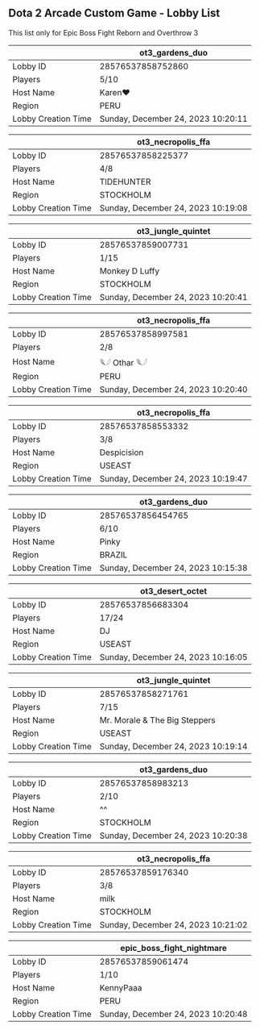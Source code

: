 ## Dota 2 Arcade Custom Game - Lobby List

This list only for Epic Boss Fight Reborn and Overthrow 3

|  | ot3_gardens_duo |
| ------ | ------ |
| Lobby ID | 28576537858752860 |
| Players | 5/10 |
| Host Name | Karen❤ |
| Region | PERU |
| Lobby Creation Time | Sunday, December 24, 2023 10:20:11 |


|  | ot3_necropolis_ffa |
| ------ | ------ |
| Lobby ID | 28576537858225377 |
| Players | 4/8 |
| Host Name | TIDEHUNTER |
| Region | STOCKHOLM |
| Lobby Creation Time | Sunday, December 24, 2023 10:19:08 |


|  | ot3_jungle_quintet |
| ------ | ------ |
| Lobby ID | 28576537859007731 |
| Players | 1/15 |
| Host Name | Monkey D Luffy |
| Region | STOCKHOLM |
| Lobby Creation Time | Sunday, December 24, 2023 10:20:41 |


|  | ot3_necropolis_ffa |
| ------ | ------ |
| Lobby ID | 28576537858997581 |
| Players | 2/8 |
| Host Name | 𓆰𓆪 Othar 𓆰𓆪 |
| Region | PERU |
| Lobby Creation Time | Sunday, December 24, 2023 10:20:40 |


|  | ot3_necropolis_ffa |
| ------ | ------ |
| Lobby ID | 28576537858553332 |
| Players | 3/8 |
| Host Name | Despicision |
| Region | USEAST |
| Lobby Creation Time | Sunday, December 24, 2023 10:19:47 |


|  | ot3_gardens_duo |
| ------ | ------ |
| Lobby ID | 28576537856454765 |
| Players | 6/10 |
| Host Name | Pinky |
| Region | BRAZIL |
| Lobby Creation Time | Sunday, December 24, 2023 10:15:38 |


|  | ot3_desert_octet |
| ------ | ------ |
| Lobby ID | 28576537856683304 |
| Players | 17/24 |
| Host Name | DJ |
| Region | USEAST |
| Lobby Creation Time | Sunday, December 24, 2023 10:16:05 |


|  | ot3_jungle_quintet |
| ------ | ------ |
| Lobby ID | 28576537858271761 |
| Players | 7/15 |
| Host Name | Mr. Morale & The Big Steppers |
| Region | USEAST |
| Lobby Creation Time | Sunday, December 24, 2023 10:19:14 |


|  | ot3_gardens_duo |
| ------ | ------ |
| Lobby ID | 28576537858983213 |
| Players | 2/10 |
| Host Name | ^^ |
| Region | STOCKHOLM |
| Lobby Creation Time | Sunday, December 24, 2023 10:20:38 |


|  | ot3_necropolis_ffa |
| ------ | ------ |
| Lobby ID | 28576537859176340 |
| Players | 3/8 |
| Host Name | milk |
| Region | STOCKHOLM |
| Lobby Creation Time | Sunday, December 24, 2023 10:21:02 |


|  | epic_boss_fight_nightmare |
| ------ | ------ |
| Lobby ID | 28576537859061474 |
| Players | 1/10 |
| Host Name | KennyPaaa |
| Region | PERU |
| Lobby Creation Time | Sunday, December 24, 2023 10:20:48 |


